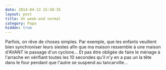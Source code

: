```yaml
---
date: 2014-04-13 15:50:35
layout: post
title: Un week-end normal
category: Papa
hidden: true
---
```


Parfois, on rêve de choses simples. Par exemple, que les enfants veuillent bien synchroniser leurs siestes afin que ma maison ressemble à une maison d'AVANT le passage d'un cyclone... Et pas être obligée de faire le ménage à l'arrache en vérifiant toutes les 10 secondes qu'il n'y en a pas un la tête dans le four pendant que l'autre se suspend au tancarville...
